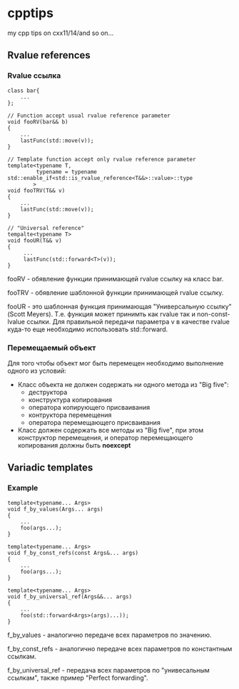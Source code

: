 # cpptips
my cpp tips on cxx11/14/and so on...

## Rvalue references
### Rvalue ссылка
```
class bar{
    ...
};

// Function accept usual rvalue reference parameter
void fooRV(bar&& b)
{
    ...
    lastFunc(std::move(v));
}

// Template function accept only rvalue reference parameter
template<typename T,
         typename = typename std::enable_if<std::is_rvalue_reference<T&&>::value>::type
        >
void fooTRV(T&& v)
{
    ...
    lastFunc(std::move(v));
}

// "Universal reference"
tempalte<typename T>
void fooUR(T&& v)
{
     ...
     lastFunc(std::forward<T>(v));
}
```
fooRV - обявление функции принимающей rvalue ссылку на класс bar.

fooTRV - обявление шаблонной функции принимающей rvalue ссылку.

fooUR - это шаблонная функция принимающая "Универсальную ссылку" (Scott Meyers).
Т.е. функция может принимть как rvalue так и non-const-lvalue ссылки.
Для правильной передачи параметра v в качестве rvalue куда-то еще
необходимо использовать std::forward.

### Перемещаемый объект

Для того чтобы объект мог быть перемещен необходимо выполнение одного из
условий:
- Класс объекта не должен содержать ни одного метода из "Big five":
    - деструктора
    - конструктура копирования
    - оператора копирующего присваивания
    - контруктора перемещения
    - оператора перемещающего присваивания
- Класс должен содержать все методы из "Big five", при этом конструктор
перемещения, и оператор перемещающего копирования должны быть **noexcept**

## Variadic templates

### Example
```
template<typename... Args>
void f_by_values(Args... args)
{
    ...
    foo(args...);
}

template<typename... Args>
void f_by_const_refs(const Args&... args)
{
    ...
    foo(args...);
}

template<typename... Args>
void f_by_universal_ref(Args&&... args)
{
    ...
    foo(std::forward<Args>(args)...));
}
```
f_by_values - аналогично передаче всех параметров по значению.

f_by_const_refs - аналогично передаче всех параметров по константным ссылкам.

f_by_universal_ref - передача всех параметров по "унивесальным ссылкам", также пример "Perfect forwarding".
